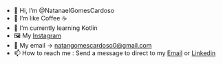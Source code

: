 - 👋 Hi, I’m @NatanaelGomesCardoso
- 👀 I’m like Coffee :coffee:
- 🌱 I’m currently learning Kotlin
- 🖼️ My [Instagram](https://www.instagram.com/natangomes999/)
- 📩 My email -> natangomescardoso0@gmail.com
- 📫 How to reach me : Send a message to direct to my [Email](https://mail.google.com/mail/u/0/?ogbl#inbox?compose=jrjtXJTmRTTBcxMNPJTRShCKSKmgcDZgZZLfvwprmRbSBtmvsTrpDXwcVFTLJRVVBrzMtzDw) or [Linkedin](https://www.linkedin.com/in/natanael-gomes-cardoso-3315b5207/)
